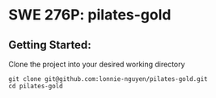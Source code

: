 # SWE 276P: pilates-gold

## **Getting Started**:

Clone the project into your desired working directory
``` 
git clone git@github.com:lonnie-nguyen/pilates-gold.git
cd pilates-gold
```
